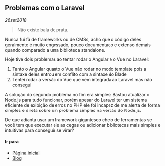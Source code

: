 ## Problemas com o Laravel
*26set2018*

> Não existe bala de prata.

Nunca fui fã de frameworks ou de CMSs, acho que o código deles geralmente é muito engessado, pouco documentado e extenso demais quando comparado a uma biblioteca standalone. 

Hoje tive dois problemas ao tentar rodar o Angular e o Vue no Laravel:
1. Tanto o Angular quanto o Vue não rodar no modo template pois a sintaxe deles entrou em conflito com a sintaxe do Blade
1. Tentei rodar a versão do Vue que vem integrada ao Laravel mas não consegui


A solução do segundo problema no fim era simples: Bastou atualizar o Node.js para tudo funcionar, porém apesar do Laravel ter um sistema eficiente de exibição de erros no PHP ele foi incapaz de me alerta de forma simples e direta sobre um problema simples na versão do Node.js.

De que adianta usar um framework gigantesco cheio de ferramentas se você tem que executar ele as cegas ou adicionar bibliotecas mais simples e intuitivas para conseguir se virar?

#### Ir para
- [Página inicial](.)
- [Blog](blog.html)
